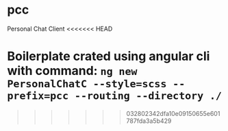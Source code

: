 # pcc
Personal Chat Client
<<<<<<< HEAD

Boilerplate crated using angular cli with command:
```ng new PersonalChatC --style=scss --prefix=pcc --routing --directory ./```
=======
>>>>>>> 032802342dfa10e09150655e601787fda3a5b429
